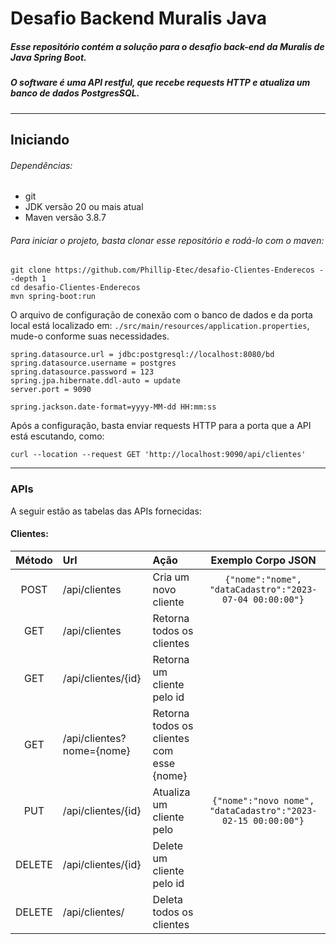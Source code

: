 # Desafio Backend Muralis Java
##### Esse repositório contém a solução para o desafio back-end da Muralis de Java Spring Boot.
##### O software é uma API restful, que recebe requests HTTP e atualiza um banco de dados PostgresSQL.
___
## Iniciando
###### Dependências:
* git
* JDK versão 20 ou mais atual
* Maven versão 3.8.7
###### Para iniciar o projeto, basta clonar esse repositório e rodá-lo com o maven:
```
git clone https://github.com/Phillip-Etec/desafio-Clientes-Enderecos --depth 1
cd desafio-Clientes-Enderecos
mvn spring-boot:run
```
O arquivo de configuração de conexão com o banco de dados e da porta local está localizado em: `./src/main/resources/application.properties`, mude-o conforme suas necessidades.
```
spring.datasource.url = jdbc:postgresql://localhost:8080/bd
spring.datasource.username = postgres
spring.datasource.password = 123
spring.jpa.hibernate.ddl-auto = update
server.port = 9090

spring.jackson.date-format=yyyy-MM-dd HH:mm:ss
```

Após a configuração, basta enviar requests HTTP para a porta que a API está escutando, como:
```
curl --location --request GET 'http://localhost:9090/api/clientes'
```
___
### APIs
A seguir estão as tabelas das APIs fornecidas:

#### Clientes:
|  Método  | Url |  Ação  | Exemplo Corpo JSON |
| :------: | :-- | :----- | :--------: |
| POST | /api/clientes | Cria um novo cliente | `{"nome":"nome", "dataCadastro":"2023-07-04 00:00:00"}` |
| GET | /api/clientes | Retorna todos os clientes | ` ` |
| GET | /api/clientes/{id} | Retorna um cliente pelo id | ` ` |
| GET | /api/clientes?nome={nome} | Retorna todos os clientes com esse {nome} | ` ` |
| PUT | /api/clientes/{id} | Atualiza um cliente pelo | `{"nome":"novo nome", "dataCadastro":"2023-02-15 00:00:00"}` |
| DELETE | /api/clientes/{id} | Delete um cliente pelo id | ` ` |
| DELETE | /api/clientes/ | Deleta todos os clientes | ` ` |